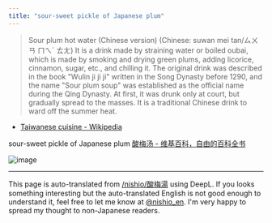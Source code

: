 ```yaml
---
title: "sour-sweet pickle of Japanese plum"
---
```


> Sour plum hot water (Chinese version) (Chinese: suwan mei tan/ㄙㄨㄢ ㄇㄟˊ ㄊㄤ)
>  It is a drink made by straining water or boiled oubai, which is made by smoking and drying green plums, adding licorice, cinnamon, sugar, etc., and chilling it. The original drink was described in the book "Wulin ji ji ji" written in the Song Dynasty before 1290, and the name "Sour plum soup" was established as the official name during the Qing Dynasty. At first, it was drunk only at court, but gradually spread to the masses. It is a traditional Chinese drink to ward off the summer heat.
- [Taiwanese cuisine - Wikipedia](https://ja.wikipedia.org/wiki/%E5%8F%B0%E6%B9%BE%E6%96%99%E7%90%86)

sour-sweet pickle of Japanese plum
[酸梅汤 - 维基百科，自由的百科全书](https://zh.wikipedia.org/wiki/%E9%85%B8%E6%A2%85%E6%B1%A4)

![image](https://gyazo.com/3f72e3d730307da87bfad55bc2c118c0/thumb/1000)

---
This page is auto-translated from [/nishio/酸梅湯](https://scrapbox.io/nishio/酸梅湯) using DeepL. If you looks something interesting but the auto-translated English is not good enough to understand it, feel free to let me know at [@nishio_en](https://twitter.com/nishio_en). I'm very happy to spread my thought to non-Japanese readers.